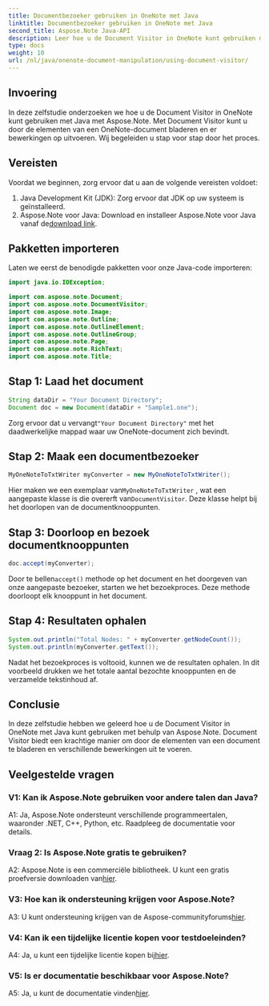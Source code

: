 ```yaml
---
title: Documentbezoeker gebruiken in OneNote met Java
linktitle: Documentbezoeker gebruiken in OneNote met Java
second_title: Aspose.Note Java-API
description: Leer hoe u de Document Visitor in OneNote kunt gebruiken met Java met Aspose.Note. Blader en manipuleer OneNote-documenten naadloos.
type: docs
weight: 10
url: /nl/java/onenote-document-manipulation/using-document-visitor/
---
```

## Invoering

In deze zelfstudie onderzoeken we hoe u de Document Visitor in OneNote kunt gebruiken met Java met Aspose.Note. Met Document Visitor kunt u door de elementen van een OneNote-document bladeren en er bewerkingen op uitvoeren. Wij begeleiden u stap voor stap door het proces.

## Vereisten

Voordat we beginnen, zorg ervoor dat u aan de volgende vereisten voldoet:

1. Java Development Kit (JDK): Zorg ervoor dat JDK op uw systeem is geïnstalleerd.
2. Aspose.Note voor Java: Download en installeer Aspose.Note voor Java vanaf de[download link](https://releases.aspose.com/note/java/).

## Pakketten importeren

Laten we eerst de benodigde pakketten voor onze Java-code importeren:

```java
import java.io.IOException;

import com.aspose.note.Document;
import com.aspose.note.DocumentVisitor;
import com.aspose.note.Image;
import com.aspose.note.Outline;
import com.aspose.note.OutlineElement;
import com.aspose.note.OutlineGroup;
import com.aspose.note.Page;
import com.aspose.note.RichText;
import com.aspose.note.Title;
```

## Stap 1: Laad het document

```java
String dataDir = "Your Document Directory";
Document doc = new Document(dataDir + "Sample1.one");
```

 Zorg ervoor dat u vervangt`"Your Document Directory"` met het daadwerkelijke mappad waar uw OneNote-document zich bevindt.

## Stap 2: Maak een documentbezoeker

```java
MyOneNoteToTxtWriter myConverter = new MyOneNoteToTxtWriter();
```

 Hier maken we een exemplaar van`MyOneNoteToTxtWriter` , wat een aangepaste klasse is die overerft van`DocumentVisitor`. Deze klasse helpt bij het doorlopen van de documentknooppunten.

## Stap 3: Doorloop en bezoek documentknooppunten

```java
doc.accept(myConverter);
```

 Door te bellen`accept()` methode op het document en het doorgeven van onze aangepaste bezoeker, starten we het bezoekproces. Deze methode doorloopt elk knooppunt in het document.

## Stap 4: Resultaten ophalen

```java
System.out.println("Total Nodes: " + myConverter.getNodeCount());
System.out.println(myConverter.getText());
```

Nadat het bezoekproces is voltooid, kunnen we de resultaten ophalen. In dit voorbeeld drukken we het totale aantal bezochte knooppunten en de verzamelde tekstinhoud af.

## Conclusie

In deze zelfstudie hebben we geleerd hoe u de Document Visitor in OneNote met Java kunt gebruiken met behulp van Aspose.Note. Document Visitor biedt een krachtige manier om door de elementen van een document te bladeren en verschillende bewerkingen uit te voeren.

## Veelgestelde vragen

### V1: Kan ik Aspose.Note gebruiken voor andere talen dan Java?

A1: Ja, Aspose.Note ondersteunt verschillende programmeertalen, waaronder .NET, C++, Python, etc. Raadpleeg de documentatie voor details.

### Vraag 2: Is Aspose.Note gratis te gebruiken?

 A2: Aspose.Note is een commerciële bibliotheek. U kunt een gratis proefversie downloaden van[hier](https://releases.aspose.com/).

### V3: Hoe kan ik ondersteuning krijgen voor Aspose.Note?

 A3: U kunt ondersteuning krijgen van de Aspose-communityforums[hier](https://forum.aspose.com/c/note/28).

### V4: Kan ik een tijdelijke licentie kopen voor testdoeleinden?

 A4: Ja, u kunt een tijdelijke licentie kopen bij[hier](https://purchase.aspose.com/temporary-license/).

### V5: Is er documentatie beschikbaar voor Aspose.Note?

 A5: Ja, u kunt de documentatie vinden[hier](https://reference.aspose.com/note/java/).